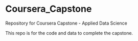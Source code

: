 # Coursera_Capstone
Repository for Coursera Capstone - Applied Data Science

This repo is for the code and data to complete the capstone. 
